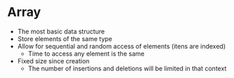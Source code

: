 # Array

- The most basic data structure
- Store elements of the same type
- Allow for sequential and random access of elements (itens are indexed)
  - Time to access any element is the same
- Fixed size since creation
  - The number of insertions and deletions will be limited in that context 